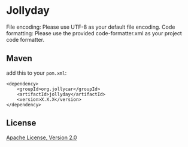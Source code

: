 Jollyday
========

File encoding: Please use UTF-8 as your default file encoding.
Code formatting: Please use the provided code-formatter.xml as your project code formatter.

## Maven
add this to your `pom.xml`:
```
<dependency>
    <groupId>org.jollycar</groupId>
    <artifactId>jollyday</artifactId>
    <version>X.X.X</version>
</dependency>
```

## License

[Apache License, Version 2.0](LICENSE.md)
